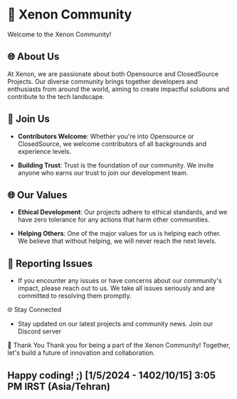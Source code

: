 # 🚀 Xenon Community

Welcome to the Xenon Community!

## 🌐 About Us

At Xenon, we are passionate about both Opensource and ClosedSource Projects. Our diverse community brings together developers and enthusiasts from around the world, aiming to create impactful solutions and contribute to the tech landscape.

## 🤝 Join Us

- **Contributors Welcome**: Whether you're into Opensource or ClosedSource, we welcome contributors of all backgrounds and experience levels.

- **Building Trust**: Trust is the foundation of our community. We invite anyone who earns our trust to join our development team.

## 🌐 Our Values

- **Ethical Development**: Our projects adhere to ethical standards, and we have zero tolerance for any actions that harm other communities.

- **Helping Others**: One of the major values for us is helping each other. We believe that without helping, we will never reach the next levels.

## 🚨 Reporting Issues
- If you encounter any issues or have concerns about our community's impact, please reach out to us. We take all issues seriously and are committed to resolving them promptly.

🌐 Stay Connected
- Stay updated on our latest projects and community news. Join our Discord server

🙌 Thank You
Thank you for being a part of the Xenon Community! Together, let's build a future of innovation and collaboration.


## Happy coding! ;) [1/5/2024 - 1402/10/15] 3:05 PM IRST (Asia/Tehran)
